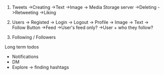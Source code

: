 1. Tweets
    ->Creating
        ->Text
        ->Image -> Media Storage server
    ->Deleting
    ->Retweeting
    ->Liking

2. Users
    -> Registed
    -> Login
    -> Logout
    -> Profile
        -> Image
        -> Text
        -> Follow Button
    ->Feed
        ->User's feed only?
        ->User + who they follow?


3. Following / Followers


Long term todos
- Notifications
- DM
- Explore -> finding hashtags